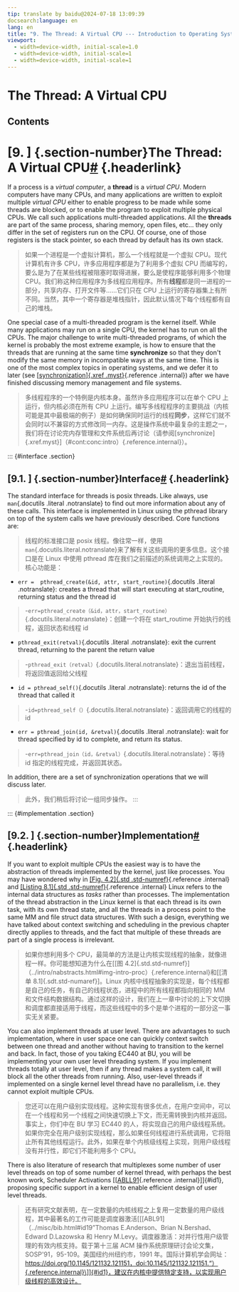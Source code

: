 ```yaml
---
tip: translate by baidu@2024-07-18 13:09:39
docsearch:language: en
lang: en
title: "9. The Thread: A Virtual CPU --- Introduction to Operating Systems"
viewport:
  - width=device-width, initial-scale=1.0
  - width=device-width, initial-scale=1
  - width=device-width, initial-scale=1
---
```


# The Thread: A Virtual CPU

## Contents

# [9. ] {.section-number}The Thread: A Virtual CPU[\#](#the-thread-a-virtual-cpu "Link to this heading") {.headerlink}

If a process is a _virtual computer_, a **thread** is a _virtual CPU_. Modern computers have many CPUs, and many applications are written to exploit multiple _virtual CPU_ either to enable progress to be made while some threads are blocked, or to enable the program to exploit multiple physical CPUs. We call such applications multi-threaded applications. All the **threads** are part of the same process, sharing memory, open files, etc... they only differ in the set of registers run on the CPU. Of course, one of those registers is the stack pointer, so each thread by default has its own stack.

> 如果一个进程是一个虚拟计算机，那么一个线程就是一个虚拟 CPU。现代计算机有许多 CPU，许多应用程序都是为了利用多个虚拟 CPU 而编写的，要么是为了在某些线程被阻塞时取得进展，要么是使程序能够利用多个物理 CPU。我们称这种应用程序为多线程应用程序。所有**线程**都是同一进程的一部分，共享内存、打开文件等……它们只在 CPU 上运行的寄存器集上有所不同。当然，其中一个寄存器是堆栈指针，因此默认情况下每个线程都有自己的堆栈。

One special case of a multi-threaded program is the kernel itself. While many applications may run on a single CPU, the kernel has to run on all the CPUs. The major challenge to write multi-threaded programs, of which the kernel is probably the most extreme example, is how to ensure that the threads that are running at the same time **synchronize** so that they don't modify the same memory in incompatible ways at the same time. This is one of the most complex topics in operating systems, and we defer it to later (see [[synchronization]{.xref .myst}](#cont:conc:intro){.reference .internal}) after we have finished discussing memory management and file systems.

> 多线程程序的一个特例是内核本身。虽然许多应用程序可以在单个 CPU 上运行，但内核必须在所有 CPU 上运行。编写多线程程序的主要挑战（内核可能是其中最极端的例子）是如何确保同时运行的线程**同步**，这样它们就不会同时以不兼容的方式修改同一内存。这是操作系统中最复杂的主题之一，我们将在讨论完内存管理和文件系统后再讨论（请参阅[synchronize]{.xref.myst}]（#cont:conc:intro）{.reference.internal}）。

::: {#interface .section}

## [9.1. ] {.section-number}Interface[\#](#interface "Link to this heading") {.headerlink}

The standard interface for threads is posix threads. Like always, use `man`{.docutils .literal .notranslate} to find out more information about any of these calls. This interface is implemented in Linux using the pthread library on top of the system calls we have previously described. Core functions are:

> 线程的标准接口是 posix 线程。像往常一样，使用`man`{.docutils.literal.notranslate}来了解有关这些调用的更多信息。这个接口是在 Linux 中使用 pthread 库在我们之前描述的系统调用之上实现的。核心功能是：

- `err =  pthread_create(&id, attr, start_routine)`{.docutils .literal .notranslate}: creates a thread that will start executing at start_routine, returning status and the thread id

> -`err=pthread_create（&id，attr，start_routine）`{.docutils.literal.notranslate}：创建一个将在 start_routime 开始执行的线程，返回状态和线程 id

- `pthread_exit(retval)`{.docutils .literal .notranslate}: exit the current thread, returning to the parent the return value

> -`pthread_exit（retval）`{.docutils.literal.notranslate}：退出当前线程，将返回值返回给父线程

- `id = pthread_self()`{.docutils .literal .notranslate}: returns the id of the thread that called it

> -`id=pthread_self（）`{.docutils.literal.notranslate}：返回调用它的线程的 id

- `err = pthread_join(id, &retval)`{.docutils .literal .notranslate}: wait for thread specified by id to complete, and return its status.

> -`err=pthread_join（id，&retval）`{.docutils.literal.notranslate}：等待 id 指定的线程完成，并返回其状态。

In addition, there are a set of synchronization operations that we will discuss later.

> 此外，我们稍后将讨论一组同步操作。
> :::

::: {#implementation .section}

## [9.2. ] {.section-number}Implementation[\#](#implementation "Link to this heading") {.headerlink}

If you want to exploit multiple CPUs the easiest way is to have the abstraction of threads implemented by the kernel, just like processes. You may have wondered why in [[Fig. 4.2]{.std .std-numref}](../intro/abstractions.html#img-intro-proc){.reference .internal} and [[Listing 8.1]{.std .std-numref}](virtual.html#simple-task-struct){.reference .internal} Linux refers to the internal data structures as _tasks_ rather than processes. The implementation of the thread abstraction in the Linux kernel is that each thread is its own task, with its own thread state, and all the threads in a process point to the same MM and file struct data structures. With such a design, everything we have talked about context switching and scheduling in the previous chapter directly applies to threads, and the fact that multiple of these threads are part of a single process is irrelevant.

> 如果你想利用多个 CPU，最简单的方法是让内核实现线程的抽象，就像进程一样。你可能想知道为什么在[[图 4.2]{.std.std-numref}]（../intro/nabstracts.html#img-intro-proc）{.reference.internal}和[[清单 8.1]{.sdt.std-numaref}]。Linux 内核中线程抽象的实现是，每个线程都是自己的任务，有自己的线程状态，进程中的所有线程都指向相同的 MM 和文件结构数据结构。通过这样的设计，我们在上一章中讨论的上下文切换和调度都直接适用于线程，而这些线程中的多个是单个进程的一部分这一事实无关紧要。

You can also implement threads at user level. There are advantages to such implementation, where in user space one can quickly context switch between one thread and another without having to transition to the kernel and back. In fact, those of you taking EC440 at BU, you will be implementing your own user level threading system. If you implement threads totally at user level, then if any thread makes a system call, it will block all the other threads from running. Also, user-level threads if implemented on a single kernel level thread have no parallelism, i.e. they cannot exploit multiple CPUs.

> 您还可以在用户级别实现线程。这种实现有很多优点，在用户空间中，可以在一个线程和另一个线程之间快速切换上下文，而无需转换到内核并返回。事实上，你们中在 BU 学习 EC440 的人，将实现自己的用户级线程系统。如果你完全在用户级别实现线程，那么如果任何线程进行系统调用，它将阻止所有其他线程运行。此外，如果在单个内核级线程上实现，则用户级线程没有并行性，即它们不能利用多个 CPU。

There is also literature of research that multiplexes some number of user level threads on top of some number of kernel thread, with perhaps the best known work, Scheduler Activations [\[[ABLL91](../misc/bib.html#id19 "Thomas E. Anderson, Brian N. Bershad, Edward D. Lazowska, and Henry M. Levy. Scheduler activations: effective kernel support for the user-level management of parallelism. In Proceedings of the Thirteenth ACM Symposium on Operating Systems Principles, SOSP '91, 95–109. New York, NY, USA, 1991. Association for Computing Machinery. URL: https://doi.org/10.1145/121132.121151, doi:10.1145/121132.121151."){.reference .internal}\]]{#id1}, proposing specific support in a kernel to enable efficient design of user level threads.

> 还有研究文献表明，在一定数量的内核线程之上复用一定数量的用户级线程，其中最著名的工作可能是调度器激活[\[[ABL91]（../misc/bib.html#id19”Thomas E.Anderson、Brian N.Bershad、Edward D.Lazowska 和 Henry M.Levy。调度器激活：对并行性用户级管理的有效内核支持。载于第十三届 ACM 操作系统原理研讨会论文集，SOSP'91，95-109。美国纽约州纽约市，1991 年。国际计算机学会网址：https://doi.org/10.1145/121132.121151，doi:10.1145/121132.121151.“）{.reference.internal}\]]{#id1}，建议在内核中提供特定支持，以实现用户级线程的高效设计。

